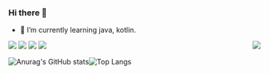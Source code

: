 ### Hi there 👋
- 🌱 I’m currently learning java, kotlin.

<img src="https://img.shields.io/badge/java-007396?style=for-the-badge&logo=java&logoColor=white"> <img src="https://img.shields.io/badge/c-0B2343?style=for-the-badge&logo=c&logoColor=white"> <img src="https://img.shields.io/badge/kotlin-7F52FF?style=for-the-badge&logo=kotlin&logoColor=white"> <img src="https://img.shields.io/badge/springboot-6DB33F?style=for-the-badge&logo=springboot&logoColor=white"> <img align='right' src="http://mazassumnida.wtf/api/v2/generate_badge?boj=alstnalsgud">

![Anurag's GitHub stats](https://github-readme-stats.vercel.app/api?username=SIOUkoeran&show_icons=true&theme=tokyonight)![Top Langs](https://github-readme-stats.vercel.app/api/top-langs/?username=SIOUkoeran&layout=compact&theme=tokyonight)



<!--
**SIOUkoeran/Sioukoeran** is a ✨ _special_ ✨ repository because its `README.md` (this file) appears on your GitHub profile.

Here are some ideas to get you started:

- 🔭 I’m currently working on ...
- 🌱 I’m currently learning ...
- 👯 I’m looking to collaborate on ...
- 🤔 I’m looking for help with ...
- 💬 Ask me about ...
- 📫 How to reach me: ...
- 😄 Pronouns: ...
- ⚡ Fun fact: ...
-->
